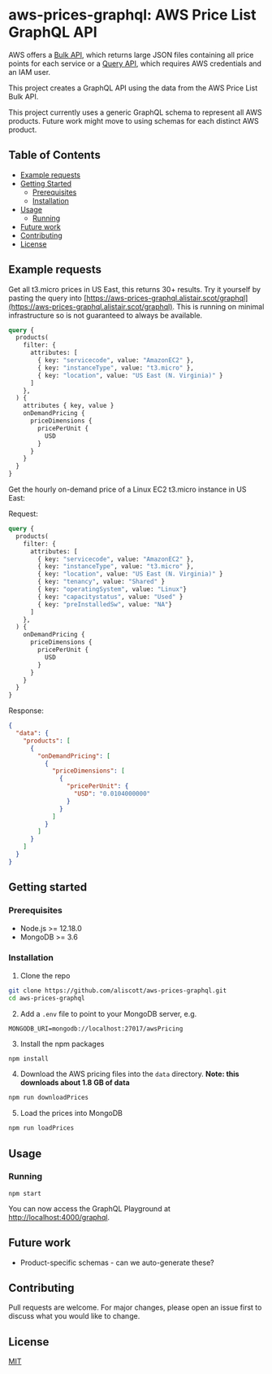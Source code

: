 # aws-prices-graphql: AWS Price List GraphQL API

AWS offers a [Bulk API](https://docs.aws.amazon.com/awsaccountbilling/latest/aboutv2/using-ppslong.html), which returns large JSON files containing all price points for each service or a [Query API](https://docs.aws.amazon.com/awsaccountbilling/latest/aboutv2/using-pelong.html), which requires AWS credentials and an IAM user.

This project creates a GraphQL API using the data from the AWS Price List Bulk API.

This project currently uses a generic GraphQL schema to represent all AWS products. Future work might move to using schemas for each distinct AWS product.

## Table of Contents

* [Example requests](#example-requests)
* [Getting Started](#getting-started)
  * [Prerequisites](#prerequisites)
  * [Installation](#installation)
* [Usage](#usage)
  * [Running](#running)
* [Future work](#future-work)
* [Contributing](#contributing)
* [License](#license)

## Example requests

Get all t3.micro prices in US East, this returns 30+ results. Try it yourself by pasting the query into [https://aws-prices-graphql.alistair.scot/graphql](https://aws-prices-graphql.alistair.scot/graphql). This is running on minimal infrastructure so is not guaranteed to always be available.

```graphql
query {
  products(
    filter: {
      attributes: [
        { key: "servicecode", value: "AmazonEC2" },
        { key: "instanceType", value: "t3.micro" },
        { key: "location", value: "US East (N. Virginia)" }
      ]
    },
  ) {
    attributes { key, value }
    onDemandPricing {
      priceDimensions {
        pricePerUnit {
          USD
        }
      }
    }
  }
}
```

Get the hourly on-demand price of a Linux EC2 t3.micro instance in US East:

Request:

```graphql
query {
  products(
    filter: {
      attributes: [
        { key: "servicecode", value: "AmazonEC2" },
        { key: "instanceType", value: "t3.micro" },
        { key: "location", value: "US East (N. Virginia)" }
        { key: "tenancy", value: "Shared" }
        { key: "operatingSystem", value: "Linux"}
        { key: "capacitystatus", value: "Used" }
        { key: "preInstalledSw", value: "NA"}
      ]
    },
  ) {
    onDemandPricing {
      priceDimensions {
        pricePerUnit {
          USD
        }
      }
    }
  }
}
```

Response:

```json
{
  "data": {
    "products": [
      {
        "onDemandPricing": [
          {
            "priceDimensions": [
              {
                "pricePerUnit": {
                  "USD": "0.0104000000"
                }
              }
            ]
          }
        ]
      }
    ]
  }
}
```

## Getting started

### Prerequisites

 * Node.js >= 12.18.0
 * MongoDB >= 3.6

### Installation

1. Clone the repo

  ```sh
  git clone https://github.com/aliscott/aws-prices-graphql.git
  cd aws-prices-graphql
  ```

2. Add a `.env` file to point to your MongoDB server, e.g.

  ```
  MONGODB_URI=mongodb://localhost:27017/awsPricing
  ```

3. Install the npm packages

  ```sh
  npm install
  ```

4. Download the AWS pricing files into the `data` directory.
   **Note: this downloads about 1.8 GB of data**

  ```sh
  npm run downloadPrices
  ```

5. Load the prices into MongoDB

  ```sh
  npm run loadPrices
  ```

## Usage

### Running

```
npm start
```

You can now access the GraphQL Playground at [http://localhost:4000/graphql](http://localhost:4000/graphql).

## Future work

 * Product-specific schemas - can we auto-generate these?

## Contributing

Pull requests are welcome. For major changes, please open an issue first to discuss what you would like to change.

## License

[MIT](https://choosealicense.com/licenses/mit/)
